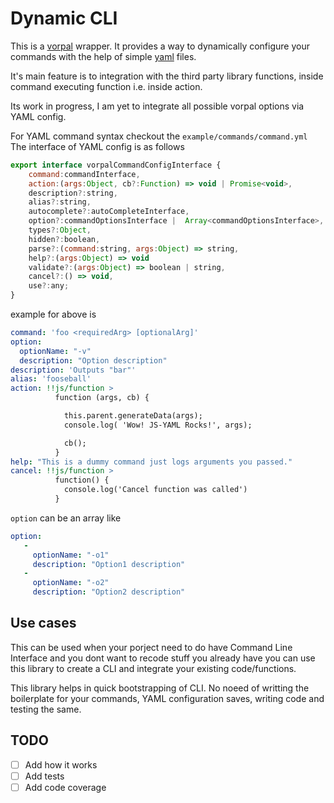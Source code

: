 # Dynamic CLI

This is a [vorpal](https://github.com/dthree/vorpal/) wrapper. 
It provides a way to dynamically configure your commands with the help
of simple [yaml](http://yaml.org/) files.

It's main feature is to integration with the third party library functions, 
inside command executing function i.e. inside action.

Its work in progress, I am yet to integrate all possible vorpal options
via YAML config. 

For YAML command syntax checkout the `example/commands/command.yml` 
The interface of YAML config is as follows

```javascript
export interface vorpalCommandConfigInterface {
    command:commandInterface,
    action:(args:Object, cb?:Function) => void | Promise<void>,
    description?:string,
    alias?:string,
    autocomplete?:autoCompleteInterface,
    option?:commandOptionsInterface |  Array<commandOptionsInterface>,
    types?:Object,
    hidden?:boolean,
    parse?:(command:string, args:Object) => string,
    help?:(args:Object) => void
    validate?:(args:Object) => boolean | string,
    cancel?:() => void,
    use?:any;
}
```
example for above is 
```yaml
command: 'foo <requiredArg> [optionalArg]'
option:
  optionName: "-v"
  description: "Option description"
description: 'Outputs "bar"'
alias: 'fooseball'
action: !!js/function >
          function (args, cb) {

            this.parent.generateData(args);
            console.log( 'Wow! JS-YAML Rocks!', args);

            cb();
          }
help: "This is a dummy command just logs arguments you passed."
cancel: !!js/function > 
          function() {
            console.log('Cancel function was called')
          }
```

`option` can be an array like 
```yaml
option: 
   - 
     optionName: "-o1"
     description: "Option1 description"
   - 
     optionName: "-o2"
     description: "Option2 description"
```
 
 
 
Use cases
---------
 This can be used when your porject need to do have Command Line 
 Interface and you dont want to recode stuff you already have you can
 use this library to create a CLI and integrate your existing code/functions. 
 
 This library helps in quick bootstrapping of CLI. No noeed of writting 
 the boilerplate for your commands, YAML configuration saves, writing 
 code and testing the same. 


## TODO
- [ ]  Add how it works
- [ ]  Add tests
- [ ]  Add code coverage